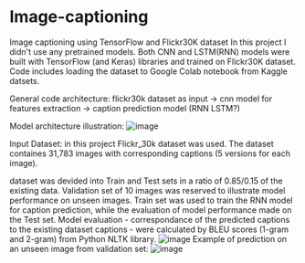 # Image-captioning
Image captioning using TensorFlow and Flickr30K dataset
In this project I didn't use any pretrained models. Both CNN and LSTM(RNN) models were built with TensorFlow (and Keras) libraries and trained on Flickr30K dataset. Code includes loading the dataset to Google Colab notebook from Kaggle datsets.

General code architecture: flickr30k dataset as input -> cnn model for features extraction -> caption prediction model (RNN LSTM?)

Model architecture illustration:
![image](https://user-images.githubusercontent.com/101993270/230741248-063afd2b-e1d8-4e15-9ad7-fef146a84907.png)

Input Dataset: in this project Flickr_30k dataset was used. The dataset containes 31,783 images with corresponding captions (5 versions for each image).

dataset was devided into Train and Test sets in a ratio of 0.85/0.15 of the existing data. Validation set of 10 images was reserved to illustrate model performance on unseen images. Train set was used to train the RNN model for caption prediction, while the evaluation of model performance made on the Test set. Model evaluation - correspondance of the predicted captions to the existing dataset captions - were calculated by BLEU scores (1-gram and 2-gram) from Python NLTK library.
![image](https://user-images.githubusercontent.com/101993270/230742050-660345c6-e8f2-4a47-84e2-732d2dcd51f6.png)
Example of prediction on an unseen image from validation set:
![image](https://user-images.githubusercontent.com/101993270/230742251-0547d956-0fe3-4bb3-bc48-0d100f00dcdf.png)

